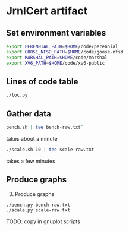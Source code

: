 # JrnlCert artifact

## Set environment variables

```sh
export PERENNIAL_PATH=$HOME/code/perennial
export GOOSE_NFSD_PATH=$HOME/code/goose-nfsd
export MARSHAL_PATH=$HOME/code/marshal
export XV6_PATH=$HOME/code/xv6-public
```

## Lines of code table

```sh
./loc.py
```

## Gather data

```sh
bench.sh | tee bench-raw.txt`
```

takes about a minute

```sh
./scale.sh 10 | tee scale-raw.txt
```

takes a few minutes

## Produce graphs

3. Produce graphs

```sh
./bench.py bench-raw.txt
./scale.py scale-raw.txt
```

TODO: copy in gnuplot scripts
